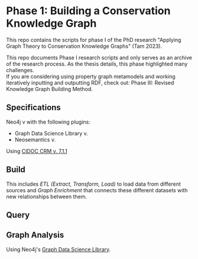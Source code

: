 
# Phase 1: Building a Conservation Knowledge Graph


This repo contains the scripts for phase I of the PhD research "Applying Graph Theory to Conservation Knowledge Graphs" (Tam 2023).


This repo documents Phase I research scripts and only serves as an archive of the research process. As the thesis details, this phase highlighted many challenges.  
If you are considering using property graph metamodels and working iteratively inputting and outputting RDF, check out: Phase III: Revised Knowledge Graph Building Method.

## Specifications
Neo4j v
with the following plugins:
* Graph Data Science Library v.
* Neosemantics v.

Using [CIDOC CRM v. 7.1.1](https://cidoc-crm.org/rdfs/7.1.1/CIDOC_CRM_v7.1.1.rdfs)

## Build


This includes *ETL (Extract, Transform, Load)* to load data from different sources and *Graph Enrichment* that connects these different datasets with new relationships between them.

## Query


## Graph Analysis

Using Neo4j's [Graph Data Science Library](https://neo4j.com/docs/graph-data-science/current/).

